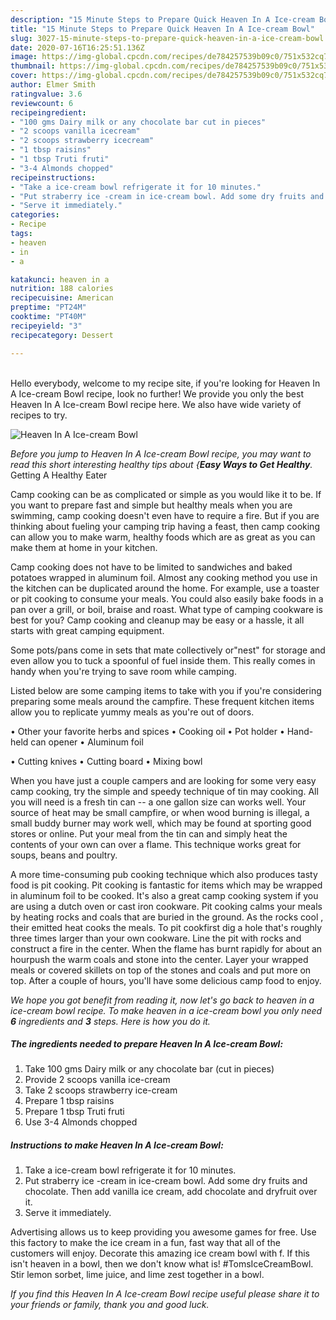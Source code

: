 ```yaml
---
description: "15 Minute Steps to Prepare Quick Heaven In A Ice-cream Bowl"
title: "15 Minute Steps to Prepare Quick Heaven In A Ice-cream Bowl"
slug: 3027-15-minute-steps-to-prepare-quick-heaven-in-a-ice-cream-bowl
date: 2020-07-16T16:25:51.136Z
image: https://img-global.cpcdn.com/recipes/de784257539b09c0/751x532cq70/heaven-in-a-ice-cream-bowl-recipe-main-photo.jpg
thumbnail: https://img-global.cpcdn.com/recipes/de784257539b09c0/751x532cq70/heaven-in-a-ice-cream-bowl-recipe-main-photo.jpg
cover: https://img-global.cpcdn.com/recipes/de784257539b09c0/751x532cq70/heaven-in-a-ice-cream-bowl-recipe-main-photo.jpg
author: Elmer Smith
ratingvalue: 3.6
reviewcount: 6
recipeingredient:
- "100 gms Dairy milk or any chocolate bar cut in pieces"
- "2 scoops vanilla icecream"
- "2 scoops strawberry icecream"
- "1 tbsp raisins"
- "1 tbsp Truti fruti"
- "3-4 Almonds chopped"
recipeinstructions:
- "Take a ice-cream bowl refrigerate it for 10 minutes."
- "Put straberry ice -cream in ice-cream bowl. Add some dry fruits and chocolate. Then add vanilla ice cream, add chocolate and dryfruit over it."
- "Serve it immediately."
categories:
- Recipe
tags:
- heaven
- in
- a

katakunci: heaven in a 
nutrition: 188 calories
recipecuisine: American
preptime: "PT24M"
cooktime: "PT40M"
recipeyield: "3"
recipecategory: Dessert

---
```

<br>
Hello everybody, welcome to my recipe site, if you're looking for Heaven In A Ice-cream Bowl recipe, look no further! We provide you only the best Heaven In A Ice-cream Bowl recipe here. We also have wide variety of recipes to try.
<br>


![Heaven In A Ice-cream Bowl](https://img-global.cpcdn.com/recipes/de784257539b09c0/751x532cq70/heaven-in-a-ice-cream-bowl-recipe-main-photo.jpg)

<i>Before you jump to Heaven In A Ice-cream Bowl recipe, you may want to read this short interesting healthy tips about {<strong>Easy Ways to Get Healthy</strong>.</i>
Getting A Healthy Eater

    
Camp cooking can be as complicated or simple as you would like it to be. If you want to prepare fast and simple but healthy meals when you are swimming, camp cooking doesn't even have to require a fire. But if you are thinking about fueling your camping trip having a feast, then camp cooking can allow you to make warm, healthy foods which are as great as you can make them at home in your kitchen.

Camp cooking does not have to be limited to sandwiches and baked potatoes wrapped in aluminum foil.  Almost any cooking method you use in the kitchen can be duplicated around the home. For example, use a toaster or pit cooking to consume your meals. You could also easily bake foods in a pan over a grill, or boil, braise and roast. What type of camping cookware is best for you? Camp cooking and cleanup may be easy or a hassle, it all starts with great camping equipment.

Some pots/pans come in sets that mate collectively or"nest" for storage and even allow you to tuck a spoonful of fuel inside them. This really comes in handy when you're trying to save room while camping.

Listed below are some camping items to take with you if you're considering preparing some meals around the campfire. These frequent kitchen items allow you to replicate yummy meals as you're out of doors.


• Other your favorite herbs and spices
• Cooking oil
• Pot holder
• Hand-held can opener
• Aluminum foil

• Cutting knives
• Cutting board
• Mixing bowl


When you have just a couple campers and are looking for some very easy camp cooking, try the simple and speedy technique of tin may cooking. All you will need is a fresh tin can -- a one gallon size can works well. Your source of heat may be small campfire, or when wood burning is illegal, a small buddy burner may work well, which may be found at sporting good stores or online. Put your meal from the tin can and simply heat the contents of your own can over a flame.  This technique works great for soups, beans and poultry.

A more time-consuming pub cooking technique which also produces tasty food is pit cooking. Pit cooking is fantastic for items which may be wrapped in aluminum foil to be cooked.  It's also a great camp cooking system if you are using a dutch oven or cast iron cookware. Pit cooking calms your meals by heating rocks and coals that are buried in the ground. As the rocks cool , their emitted heat cooks the meals. To pit cookfirst dig a hole that's roughly three times larger than your own cookware. Line the pit with rocks and construct a fire in the center. When the flame has burnt rapidly for about an hourpush the warm coals and stone into the center. Layer your wrapped meals or covered skillets on top of the stones and coals and put more on top. After a couple of hours, you'll have some delicious camp food to enjoy.


<i>We hope you got benefit from reading it, now let's go back to heaven in a ice-cream bowl recipe. To make heaven in a ice-cream bowl you only need <strong>6</strong> ingredients and <strong>3</strong> steps. Here is how you do it.
</i>

##### The ingredients needed to prepare Heaven In A Ice-cream Bowl:

1. Take 100 gms Dairy milk or any chocolate bar (cut in pieces)
1. Provide 2 scoops vanilla ice-cream
1. Take 2 scoops strawberry ice-cream
1. Prepare 1 tbsp raisins
1. Prepare 1 tbsp Truti fruti
1. Use 3-4 Almonds chopped


##### Instructions to make Heaven In A Ice-cream Bowl:

1. Take a ice-cream bowl refrigerate it for 10 minutes.
1. Put straberry ice -cream in ice-cream bowl. Add some dry fruits and chocolate. Then add vanilla ice cream, add chocolate and dryfruit over it.
1. Serve it immediately.


Advertising allows us to keep providing you awesome games for free. Use this factory to make the ice cream in a fun, fast way that all of the customers will enjoy. Decorate this amazing ice cream bowl with f. If this isn&#39;t heaven in a bowl, then we don&#39;t know what is! #TomsIceCreamBowl. Stir lemon sorbet, lime juice, and lime zest together in a bowl. 

<i>If you find this Heaven In A Ice-cream Bowl recipe useful please share it to your friends or family, thank you and good luck.</i>
